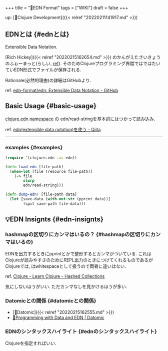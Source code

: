 +++
title = "📝EDN Format"
tags = ["WIKI"]
draft = false
+++

up: [📁Clojure Development]({{< relref "20220211141917.md" >}})


## EDNとは {#ednとは}

Extensible Data Notation.

[Rich Hickey]({{< relref "20220215162654.md" >}}) のかんがえたさいきょうのふぉーまっと(らしい, [ref](https://scrapbox.io/ayato-p/edn)). そのためClojureプログラミング界隈ではではたいていEDN形式でファイルが保存される.

Rationale(必然的理由)の詳細はGitHubより.

ref. [edn-format/edn: Extensible Data Notation - GitHub](https://github.com/edn-format/edn)


## Basic Usage {#basic-usage}

[clojure.edn namespace](https://clojuredocs.org/clojure.edn) の edn/read-stringを基本的にはつかって読み込み.

ref. [edn(extensible data notation)を使う - Qiita](https://qiita.com/FScoward/items/a80d1b670d9460ae917e)

---


### examples {#examples}

```clojure
(require '[clojure.edn :as edn])

(defn load-edn [file-path]
  (when-let [file (resource file-path)]
    (-> file
        slurp
        edn/read-string)))

(defn dump-edn! [file-path data]
  (let [save-data (with-out-str (pprint data))]
        (spit save-path file-data)))
```


## 💡EDN Insignts {#edn-insignts}


### hashmapの区切りにカンマはいるの？ {#hashmapの区切りにカンマはいるの}

EDNを出力するときにpprintとかで整形するとカンマがついている. これはClojureが読みやすさのためにREPL出力のときにつけてくれるものであるがClojureでは, はwhitespaceとして扱うので両者に違いはない.

ref. [Clojure - Learn Clojure - Hashed Collections](https://clojure.org/guides/learn/hashed_colls#_creating_a_literal_map)

気にしないほうがいい. ただカンマなしを見かけるほうが多い.


### Datomicとの関係 {#datomicとの関係}

-   [📝Datomic]({{< relref "20220215162555.md" >}})
-   [🔗Programming with Data and EDN | Datomic](https://docs.datomic.com/cloud/whatis/edn.html)


### EDNのシンタックスハイライト {#ednのシンタックスハイライト}

Clojureを指定すればいい.
